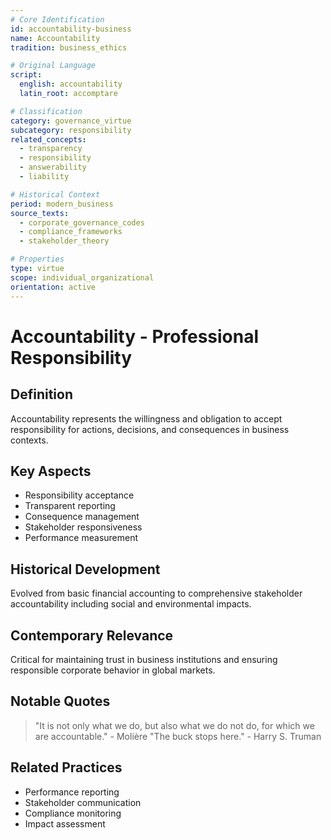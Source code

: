 ```yaml
---
# Core Identification
id: accountability-business
name: Accountability
tradition: business_ethics

# Original Language
script:
  english: accountability
  latin_root: accomptare

# Classification
category: governance_virtue
subcategory: responsibility
related_concepts:
  - transparency
  - responsibility
  - answerability
  - liability

# Historical Context
period: modern_business
source_texts:
  - corporate_governance_codes
  - compliance_frameworks
  - stakeholder_theory

# Properties
type: virtue
scope: individual_organizational
orientation: active
---
```


# Accountability - Professional Responsibility

## Definition
Accountability represents the willingness and obligation to accept responsibility for actions, decisions, and consequences in business contexts.

## Key Aspects
- Responsibility acceptance
- Transparent reporting
- Consequence management
- Stakeholder responsiveness
- Performance measurement

## Historical Development
Evolved from basic financial accounting to comprehensive stakeholder accountability including social and environmental impacts.

## Contemporary Relevance
Critical for maintaining trust in business institutions and ensuring responsible corporate behavior in global markets.

## Notable Quotes
> "It is not only what we do, but also what we do not do, for which we are accountable." - Molière
> "The buck stops here." - Harry S. Truman

## Related Practices
- Performance reporting
- Stakeholder communication
- Compliance monitoring
- Impact assessment